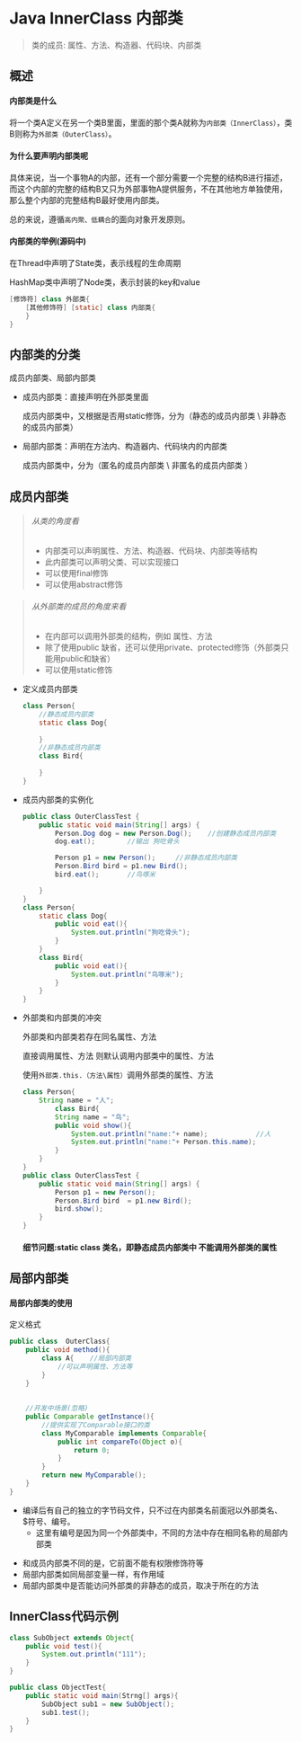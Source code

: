 # Java InnerClass 内部类

>类的成员: 属性、方法、构造器、代码块、内部类

## 概述

####  内部类是什么

将一个类A定义在另一个类B里面，里面的那个类A就称为`内部类（InnerClass）`，类B则称为`外部类（OuterClass）`。

#### 为什么要声明内部类呢

具体来说，当一个事物A的内部，还有一个部分需要一个完整的结构B进行描述，而这个内部的完整的结构B又只为外部事物A提供服务，不在其他地方单独使用，那么整个内部的完整结构B最好使用内部类。

总的来说，遵循`高内聚、低耦合`的面向对象开发原则。

#### 内部类的举例(源码中)

在Thread中声明了State类，表示线程的生命周期

HashMap类中声明了Node类，表示封装的key和value

````java
[修饰符] class 外部类{
    [其他修饰符] [static] class 内部类{
    }
}
````



## 内部类的分类

成员内部类、局部内部类

* 成员内部类：直接声明在外部类里面

  成员内部类中，又根据是否用static修饰，分为（静态的成员内部类  \   非静态的成员内部类）

* 局部内部类：声明在方法内、构造器内、代码块内的内部类

  成员内部类中，分为（匿名的成员内部类  \  非匿名的成员内部类  ）

## 成员内部类

>###### 从类的角度看
>
>* 内部类可以声明属性、方法、构造器、代码块、内部类等结构
>* 此内部类可以声明父类、可以实现接口
>* 可以使用final修饰
>* 可以使用abstract修饰

>###### 从外部类的成员的角度来看
>
>* 在内部可以调用外部类的结构，例如 属性、方法
>* 除了使用public 缺省，还可以使用private、protected修饰（外部类只能用public和缺省）
>* 可以使用static修饰

* 定义成员内部类

  ````java
  class Person{
      //静态成员内部类
      static class Dog{
          
      }
      //非静态成员内部类
      class Bird{
          
      }
  }
  ````

* 成员内部类的实例化

  ````java
  public class OuterClassTest {
      public static void main(String[] args) {
          Person.Dog dog = new Person.Dog();	//创建静态成员内部类
          dog.eat();		//输出 狗吃骨头
  
          Person p1 = new Person();		//非静态成员内部类
          Person.Bird bird = p1.new Bird();
          bird.eat();		//鸟啄米
  
      }
  }
  class Person{
      static class Dog{
          public void eat(){
              System.out.println("狗吃骨头");
          }
      }
      class Bird{
          public void eat(){
              System.out.println("鸟啄米");
          }
      }
  }
  ````

* 外部类和内部类的冲突

  外部类和内部类若存在同名属性、方法

  直接调用属性、方法 则默认调用内部类中的属性、方法

  使用`外部类.this.（方法\属性）`调用外部类的属性、方法

  ````java
  class Person{
      String name = "人";
          class Bird{
          String name = "鸟";
          public void show(){
              System.out.println("name:"+ name);			//人
              System.out.println("name:"+ Person.this.name);			//鸟
          }
      }
  }
  public class OuterClassTest {
      public static void main(String[] args) {
          Person p1 = new Person();	
          Person.Bird bird  = p1.new Bird();
          bird.show();
      }
  }
  ````

  #### 细节问题:static class 类名，即静态成员内部类中 不能调用外部类的属性

## 局部内部类

#### 局部内部类的使用

定义格式

````java
public class  OuterClass{
    public void method(){
        class A{	//局部内部类
            //可以声明属性、方法等
        }
    }
    
    
    //开发中场景(忽略)
    public Comparable getInstance(){
        //提供实现了Comparable接口的类
        class MyComparable implements Comparable{
            public int compareTo(Object o){
                return 0;
            }
        }
        return new MyComparable();
    }
}
````

- 编译后有自己的独立的字节码文件，只不过在内部类名前面冠以外部类名、$符号、编号。
  - 这里有编号是因为同一个外部类中，不同的方法中存在相同名称的局部内部类

* 和成员内部类不同的是，它前面不能有权限修饰符等
* 局部内部类如同局部变量一样，有作用域
* 局部内部类中是否能访问外部类的非静态的成员，取决于所在的方法

## InnerClass代码示例

````java
class SubObject extends Object{
    public void test(){
        System.out.println("111");
    }
}

public class ObjectTest{
    public static void main(Strng[] args){
        SubObject sub1 = new SubObject();
        sub1.test();
    }
}
````

